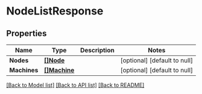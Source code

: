 # NodeListResponse

## Properties
Name | Type | Description | Notes
------------ | ------------- | ------------- | -------------
**Nodes** | [**[]Node**](Node.md) |  | [optional] [default to null]
**Machines** | [**[]Machine**](Machine.md) |  | [optional] [default to null]

[[Back to Model list]](../README.md#documentation-for-models) [[Back to API list]](../README.md#documentation-for-api-endpoints) [[Back to README]](../README.md)


